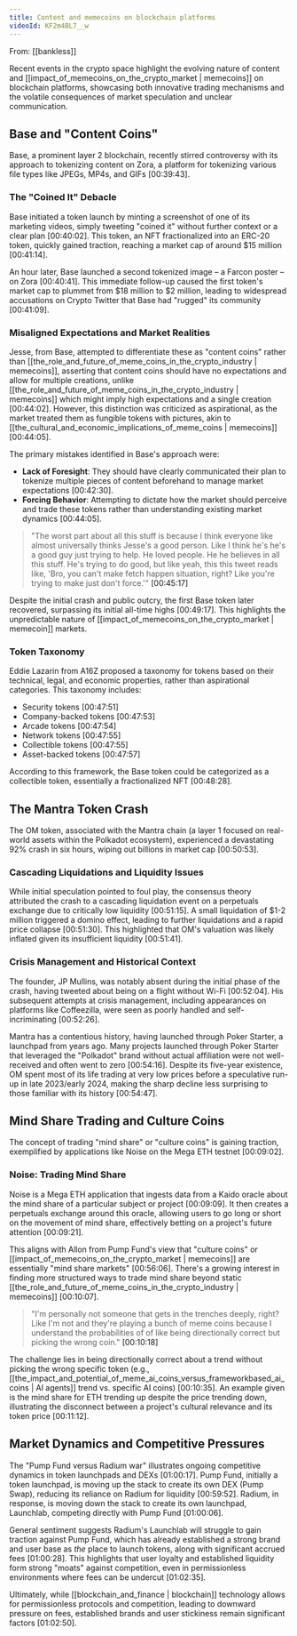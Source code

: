 ```yaml
---
title: Content and memecoins on blockchain platforms
videoId: KF2m4BL7__w
---
```


From: [[bankless]] <br/> 

Recent events in the crypto space highlight the evolving nature of content and [[impact_of_memecoins_on_the_crypto_market | memecoins]] on blockchain platforms, showcasing both innovative trading mechanisms and the volatile consequences of market speculation and unclear communication.

## Base and "Content Coins"

Base, a prominent layer 2 blockchain, recently stirred controversy with its approach to tokenizing content on Zora, a platform for tokenizing various file types like JPEGs, MP4s, and GIFs <a class="yt-timestamp" data-t="00:39:43">[00:39:43]</a>.

### The "Coined It" Debacle
Base initiated a token launch by minting a screenshot of one of its marketing videos, simply tweeting "coined it" without further context or a clear plan <a class="yt-timestamp" data-t="00:40:02">[00:40:02]</a>. This token, an NFT fractionalized into an ERC-20 token, quickly gained traction, reaching a market cap of around $15 million <a class="yt-timestamp" data-t="00:41:14">[00:41:14]</a>.

An hour later, Base launched a second tokenized image – a Farcon poster – on Zora <a class="yt-timestamp" data-t="00:40:41">[00:40:41]</a>. This immediate follow-up caused the first token's market cap to plummet from $18 million to $2 million, leading to widespread accusations on Crypto Twitter that Base had "rugged" its community <a class="yt-timestamp" data-t="00:41:09">[00:41:09]</a>.

### Misaligned Expectations and Market Realities
Jesse, from Base, attempted to differentiate these as "content coins" rather than [[the_role_and_future_of_meme_coins_in_the_crypto_industry | memecoins]], asserting that content coins should have no expectations and allow for multiple creations, unlike [[the_role_and_future_of_meme_coins_in_the_crypto_industry | memecoins]] which might imply high expectations and a single creation <a class="yt-timestamp" data-t="00:44:02">[00:44:02]</a>. However, this distinction was criticized as aspirational, as the market treated them as fungible tokens with pictures, akin to [[the_cultural_and_economic_implications_of_meme_coins | memecoins]] <a class="yt-timestamp" data-t="00:44:05">[00:44:05]</a>.

The primary mistakes identified in Base's approach were:
*   **Lack of Foresight**: They should have clearly communicated their plan to tokenize multiple pieces of content beforehand to manage market expectations <a class="yt-timestamp" data-t="00:42:30">[00:42:30]</a>.
*   **Forcing Behavior**: Attempting to dictate how the market should perceive and trade these tokens rather than understanding existing market dynamics <a class="yt-timestamp" data-t="00:44:05">[00:44:05]</a>.

> "The worst part about all this stuff is because I think everyone like almost universally thinks Jesse's a good person. Like I think he's he's a good guy just trying to help. He loved people. He he believes in all this stuff. He's trying to do good, but like yeah, this this tweet reads like, 'Bro, you can't make fetch happen situation, right? Like you're trying to make just don't force.'" <a class="yt-timestamp" data-t="00:45:17">[00:45:17]</a>

Despite the initial crash and public outcry, the first Base token later recovered, surpassing its initial all-time highs <a class="yt-timestamp" data-t="00:49:17">[00:49:17]</a>. This highlights the unpredictable nature of [[impact_of_memecoins_on_the_crypto_market | memecoin]] markets.

### Token Taxonomy
Eddie Lazarin from A16Z proposed a taxonomy for tokens based on their technical, legal, and economic properties, rather than aspirational categories. This taxonomy includes:
*   Security tokens <a class="yt-timestamp" data-t="00:47:51">[00:47:51]</a>
*   Company-backed tokens <a class="yt-timestamp" data-t="00:47:53">[00:47:53]</a>
*   Arcade tokens <a class="yt-timestamp" data-t="00:47:54">[00:47:54]</a>
*   Network tokens <a class="yt-timestamp" data-t="00:47:55">[00:47:55]</a>
*   Collectible tokens <a class="yt-timestamp" data-t="00:47:55">[00:47:55]</a>
*   Asset-backed tokens <a class="yt-timestamp" data-t="00:47:57">[00:47:57]</a>

According to this framework, the Base token could be categorized as a collectible token, essentially a fractionalized NFT <a class="yt-timestamp" data-t="00:48:28">[00:48:28]</a>.

## The Mantra Token Crash

The OM token, associated with the Mantra chain (a layer 1 focused on real-world assets within the Polkadot ecosystem), experienced a devastating 92% crash in six hours, wiping out billions in market cap <a class="yt-timestamp" data-t="00:50:53">[00:50:53]</a>.

### Cascading Liquidations and Liquidity Issues
While initial speculation pointed to foul play, the consensus theory attributed the crash to a cascading liquidation event on a perpetuals exchange due to critically low liquidity <a class="yt-timestamp" data-t="00:51:15">[00:51:15]</a>. A small liquidation of $1-2 million triggered a domino effect, leading to further liquidations and a rapid price collapse <a class="yt-timestamp" data-t="00:51:30">[00:51:30]</a>. This highlighted that OM's valuation was likely inflated given its insufficient liquidity <a class="yt-timestamp" data-t="00:51:41">[00:51:41]</a>.

### Crisis Management and Historical Context
The founder, JP Mullins, was notably absent during the initial phase of the crash, having tweeted about being on a flight without Wi-Fi <a class="yt-timestamp" data-t="00:52:04">[00:52:04]</a>. His subsequent attempts at crisis management, including appearances on platforms like Coffeezilla, were seen as poorly handled and self-incriminating <a class="yt-timestamp" data-t="00:52:26">[00:52:26]</a>.

Mantra has a contentious history, having launched through Poker Starter, a launchpad from years ago. Many projects launched through Poker Starter that leveraged the "Polkadot" brand without actual affiliation were not well-received and often went to zero <a class="yt-timestamp" data-t="00:54:16">[00:54:16]</a>. Despite its five-year existence, OM spent most of its life trading at very low prices before a speculative run-up in late 2023/early 2024, making the sharp decline less surprising to those familiar with its history <a class="yt-timestamp" data-t="00:54:47">[00:54:47]</a>.

## Mind Share Trading and Culture Coins

The concept of trading "mind share" or "culture coins" is gaining traction, exemplified by applications like Noise on the Mega ETH testnet <a class="yt-timestamp" data-t="00:09:02">[00:09:02]</a>.

### Noise: Trading Mind Share
Noise is a Mega ETH application that ingests data from a Kaido oracle about the mind share of a particular subject or project <a class="yt-timestamp" data-t="00:09:09">[00:09:09]</a>. It then creates a perpetuals exchange around this oracle, allowing users to go long or short on the movement of mind share, effectively betting on a project's future attention <a class="yt-timestamp" data-t="00:09:21">[00:09:21]</a>.

This aligns with Allon from Pump Fund's view that "culture coins" or [[impact_of_memecoins_on_the_crypto_market | memecoins]] are essentially "mind share markets" <a class="yt-timestamp" data-t="00:56:06">[00:56:06]</a>. There's a growing interest in finding more structured ways to trade mind share beyond static [[the_role_and_future_of_meme_coins_in_the_crypto_industry | memecoins]] <a class="yt-timestamp" data-t="00:10:07">[00:10:07]</a>.

> "I'm personally not someone that gets in the trenches deeply, right? Like I'm not and they're playing a bunch of meme coins because I understand the probabilities of of like being directionally correct but picking the wrong coin." <a class="yt-timestamp" data-t="00:10:18">[00:10:18]</a>

The challenge lies in being directionally correct about a trend without picking the wrong specific token (e.g., [[the_impact_and_potential_of_meme_ai_coins_versus_frameworkbased_ai_coins | AI agents]] trend vs. specific AI coins) <a class="yt-timestamp" data-t="00:10:35">[00:10:35]</a>. An example given is the mind share for ETH trending up despite the price trending down, illustrating the disconnect between a project's cultural relevance and its token price <a class="yt-timestamp" data-t="00:11:12">[00:11:12]</a>.

## Market Dynamics and Competitive Pressures

The "Pump Fund versus Radium war" illustrates ongoing competitive dynamics in token launchpads and DEXs <a class="yt-timestamp" data-t="01:00:17">[01:00:17]</a>. Pump Fund, initially a token launchpad, is moving up the stack to create its own DEX (Pump Swap), reducing its reliance on Radium for liquidity <a class="yt-timestamp" data-t="00:59:52">[00:59:52]</a>. Radium, in response, is moving down the stack to create its own launchpad, Launchlab, competing directly with Pump Fund <a class="yt-timestamp" data-t="01:00:06">[01:00:06]</a>.

General sentiment suggests Radium's Launchlab will struggle to gain traction against Pump Fund, which has already established a strong brand and user base as *the* place to launch tokens, along with significant accrued fees <a class="yt-timestamp" data-t="01:00:28">[01:00:28]</a>. This highlights that user loyalty and established liquidity form strong "moats" against competition, even in permissionless environments where fees can be undercut <a class="yt-timestamp" data-t="01:02:35">[01:02:35]</a>.

Ultimately, while [[blockchain_and_finance | blockchain]] technology allows for permissionless protocols and competition, leading to downward pressure on fees, established brands and user stickiness remain significant factors <a class="yt-timestamp" data-t="01:02:50">[01:02:50]</a>.